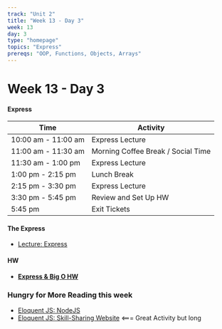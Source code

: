 ```yaml
---
track: "Unit 2"
title: "Week 13 - Day 3"
week: 13
day: 3
type: "homepage"
topics: "Express"
prereqs: "OOP, Functions, Objects, Arrays"
---
```



# Week 13 - Day 3

#### Express
| Time  | Activity |
| ----- | ------ |
| 10:00 am - 11:00 am | Express Lecture |
| 11:00 am - 11:30 am | Morning Coffee Break / Social Time |
| 11:30 am - 1:00 pm | Express Lecture |
| 1:00 pm - 2:15 pm | Lunch Break |
| 2:15 pm - 3:30 pm | Express Lecture |
| 3:30 pm - 5:45 pm | Review and Set Up HW |
| 5:45 pm | Exit Tickets |

#### The Express
- [Lecture: Express](/unit2/week-13/day-3/slides)


#### HW
- [**Express & Big O HW**](/unit2/week-13/day-3/hw) 



### Hungry for More Reading this week
- [Eloquent JS: NodeJS](https://eloquentjavascript.net/20_node.html) 
- [Eloquent JS: Skill-Sharing Website](https://eloquentjavascript.net/21_skillsharing.html) <=== Great Activity but long
